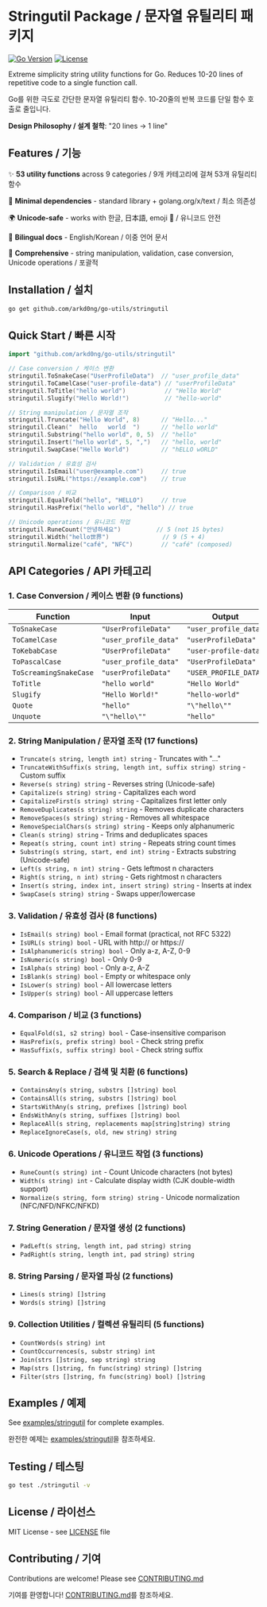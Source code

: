 # Stringutil Package / 문자열 유틸리티 패키지

[![Go Version](https://img.shields.io/badge/Go-1.18+-00ADD8?style=flat&logo=go)](https://go.dev)
[![License](https://img.shields.io/badge/License-MIT-blue.svg)](https://opensource.org/licenses/MIT)

Extreme simplicity string utility functions for Go. Reduces 10-20 lines of repetitive code to a single function call.

Go를 위한 극도로 간단한 문자열 유틸리티 함수. 10-20줄의 반복 코드를 단일 함수 호출로 줄입니다.

**Design Philosophy / 설계 철학**: "20 lines → 1 line"

## Features / 기능

✨ **53 utility functions** across 9 categories / 9개 카테고리에 걸쳐 53개 유틸리티 함수

🚀 **Minimal dependencies** - standard library + golang.org/x/text / 최소 의존성

🌍 **Unicode-safe** - works with 한글, 日本語, emoji 🎉 / 유니코드 안전

📝 **Bilingual docs** - English/Korean / 이중 언어 문서

🎯 **Comprehensive** - string manipulation, validation, case conversion, Unicode operations / 포괄적

## Installation / 설치

```bash
go get github.com/arkd0ng/go-utils/stringutil
```

## Quick Start / 빠른 시작

```go
import "github.com/arkd0ng/go-utils/stringutil"

// Case conversion / 케이스 변환
stringutil.ToSnakeCase("UserProfileData")  // "user_profile_data"
stringutil.ToCamelCase("user-profile-data") // "userProfileData"
stringutil.ToTitle("hello world")           // "Hello World"
stringutil.Slugify("Hello World!")          // "hello-world"

// String manipulation / 문자열 조작
stringutil.Truncate("Hello World", 8)      // "Hello..."
stringutil.Clean("  hello   world  ")      // "hello world"
stringutil.Substring("hello world", 0, 5)  // "hello"
stringutil.Insert("hello world", 5, ",")   // "hello, world"
stringutil.SwapCase("Hello World")         // "hELLO wORLD"

// Validation / 유효성 검사
stringutil.IsEmail("user@example.com")     // true
stringutil.IsURL("https://example.com")    // true

// Comparison / 비교
stringutil.EqualFold("hello", "HELLO")     // true
stringutil.HasPrefix("hello world", "hello") // true

// Unicode operations / 유니코드 작업
stringutil.RuneCount("안녕하세요")          // 5 (not 15 bytes)
stringutil.Width("hello世界")               // 9 (5 + 4)
stringutil.Normalize("café", "NFC")        // "café" (composed)
```

## API Categories / API 카테고리

### 1. Case Conversion / 케이스 변환 (9 functions)

| Function | Input | Output |
|----------|-------|--------|
| `ToSnakeCase` | `"UserProfileData"` | `"user_profile_data"` |
| `ToCamelCase` | `"user_profile_data"` | `"userProfileData"` |
| `ToKebabCase` | `"UserProfileData"` | `"user-profile-data"` |
| `ToPascalCase` | `"user_profile_data"` | `"UserProfileData"` |
| `ToScreamingSnakeCase` | `"userProfileData"` | `"USER_PROFILE_DATA"` |
| `ToTitle` | `"hello world"` | `"Hello World"` |
| `Slugify` | `"Hello World!"` | `"hello-world"` |
| `Quote` | `"hello"` | `"\"hello\""` |
| `Unquote` | `"\"hello\""` | `"hello"` |

### 2. String Manipulation / 문자열 조작 (17 functions)

- `Truncate(s string, length int) string` - Truncates with "..."
- `TruncateWithSuffix(s string, length int, suffix string) string` - Custom suffix
- `Reverse(s string) string` - Reverses string (Unicode-safe)
- `Capitalize(s string) string` - Capitalizes each word
- `CapitalizeFirst(s string) string` - Capitalizes first letter only
- `RemoveDuplicates(s string) string` - Removes duplicate characters
- `RemoveSpaces(s string) string` - Removes all whitespace
- `RemoveSpecialChars(s string) string` - Keeps only alphanumeric
- `Clean(s string) string` - Trims and deduplicates spaces
- `Repeat(s string, count int) string` - Repeats string count times
- `Substring(s string, start, end int) string` - Extracts substring (Unicode-safe)
- `Left(s string, n int) string` - Gets leftmost n characters
- `Right(s string, n int) string` - Gets rightmost n characters
- `Insert(s string, index int, insert string) string` - Inserts at index
- `SwapCase(s string) string` - Swaps upper/lowercase

### 3. Validation / 유효성 검사 (8 functions)

- `IsEmail(s string) bool` - Email format (practical, not RFC 5322)
- `IsURL(s string) bool` - URL with http:// or https://
- `IsAlphanumeric(s string) bool` - Only a-z, A-Z, 0-9
- `IsNumeric(s string) bool` - Only 0-9
- `IsAlpha(s string) bool` - Only a-z, A-Z
- `IsBlank(s string) bool` - Empty or whitespace only
- `IsLower(s string) bool` - All lowercase letters
- `IsUpper(s string) bool` - All uppercase letters

### 4. Comparison / 비교 (3 functions)

- `EqualFold(s1, s2 string) bool` - Case-insensitive comparison
- `HasPrefix(s, prefix string) bool` - Check string prefix
- `HasSuffix(s, suffix string) bool` - Check string suffix

### 5. Search & Replace / 검색 및 치환 (6 functions)

- `ContainsAny(s string, substrs []string) bool`
- `ContainsAll(s string, substrs []string) bool`
- `StartsWithAny(s string, prefixes []string) bool`
- `EndsWithAny(s string, suffixes []string) bool`
- `ReplaceAll(s string, replacements map[string]string) string`
- `ReplaceIgnoreCase(s, old, new string) string`

### 6. Unicode Operations / 유니코드 작업 (3 functions)

- `RuneCount(s string) int` - Count Unicode characters (not bytes)
- `Width(s string) int` - Calculate display width (CJK double-width support)
- `Normalize(s string, form string) string` - Unicode normalization (NFC/NFD/NFKC/NFKD)

### 7. String Generation / 문자열 생성 (2 functions)

- `PadLeft(s string, length int, pad string) string`
- `PadRight(s string, length int, pad string) string`

### 8. String Parsing / 문자열 파싱 (2 functions)

- `Lines(s string) []string`
- `Words(s string) []string`

### 9. Collection Utilities / 컬렉션 유틸리티 (5 functions)

- `CountWords(s string) int`
- `CountOccurrences(s, substr string) int`
- `Join(strs []string, sep string) string`
- `Map(strs []string, fn func(string) string) []string`
- `Filter(strs []string, fn func(string) bool) []string`

## Examples / 예제

See [examples/stringutil](../examples/stringutil/) for complete examples.

완전한 예제는 [examples/stringutil](../examples/stringutil/)을 참조하세요.

## Testing / 테스팅

```bash
go test ./stringutil -v
```

## License / 라이선스

MIT License - see [LICENSE](../LICENSE) file

## Contributing / 기여

Contributions are welcome! Please see [CONTRIBUTING.md](../CONTRIBUTING.md)

기여를 환영합니다! [CONTRIBUTING.md](../CONTRIBUTING.md)를 참조하세요.
